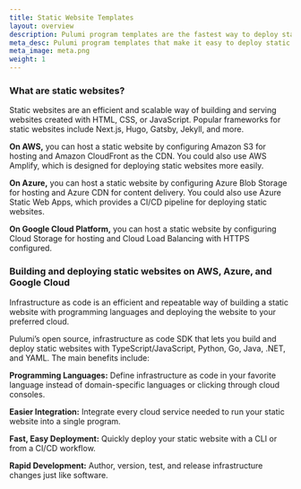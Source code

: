 ```yaml
---
title: Static Website Templates
layout: overview
description: Pulumi program templates are the fastest way to deploy static websites on [AWS]({{< relref "/aws" >}}), [Azure]({{< relref "/azure" >}}), or [Google Cloud Platform]({{< relref "/gcp" >}}). Templates come with predefined [infrastructure as code]({{< relref "/what-is/what-is-infrastructure-as-code" >}}) so you can get started instantly.
meta_desc: Pulumi program templates that make it easy to deploy static websites on AWS, Azure, or Google Cloud Platform.
meta_image: meta.png
weight: 1
---
```



### What are static websites?

Static websites are an efficient and scalable way of building and serving websites created with HTML, CSS, or JavaScript. Popular frameworks for static websites include Next.js, Hugo, Gatsby, Jekyll, and more.

**On AWS,** you can host a static website by configuring Amazon S3 for hosting and Amazon CloudFront as the CDN. You could also use AWS Amplify, which is designed for deploying static websites more easily.

**On Azure,** you can host a static website by configuring Azure Blob Storage for hosting and Azure CDN for content delivery. You could also use Azure Static Web Apps, which provides a CI/CD pipeline for deploying static websites.

**On Google Cloud Platform,** you can host a static website by configuring Cloud Storage for hosting and Cloud Load Balancing with HTTPS configured.

### Building and deploying static websites on AWS, Azure, and Google Cloud

Infrastructure as code is an efficient and repeatable way of building a static website with programming languages and deploying the website to your preferred cloud.

Pulumi’s open source, infrastructure as code SDK that lets you build and deploy static websites with TypeScript/JavaScript, Python, Go, Java, .NET, and YAML. The main benefits include:

**Programming Languages:** Define infrastructure as code in your favorite language instead of domain-specific languages or clicking through cloud consoles.

**Easier Integration:** Integrate every cloud service needed to run your static website into a single program.

**Fast, Easy Deployment:** Quickly deploy your static website with a CLI or from a CI/CD workflow.

**Rapid Development:** Author, version, test, and release infrastructure changes just like software.
